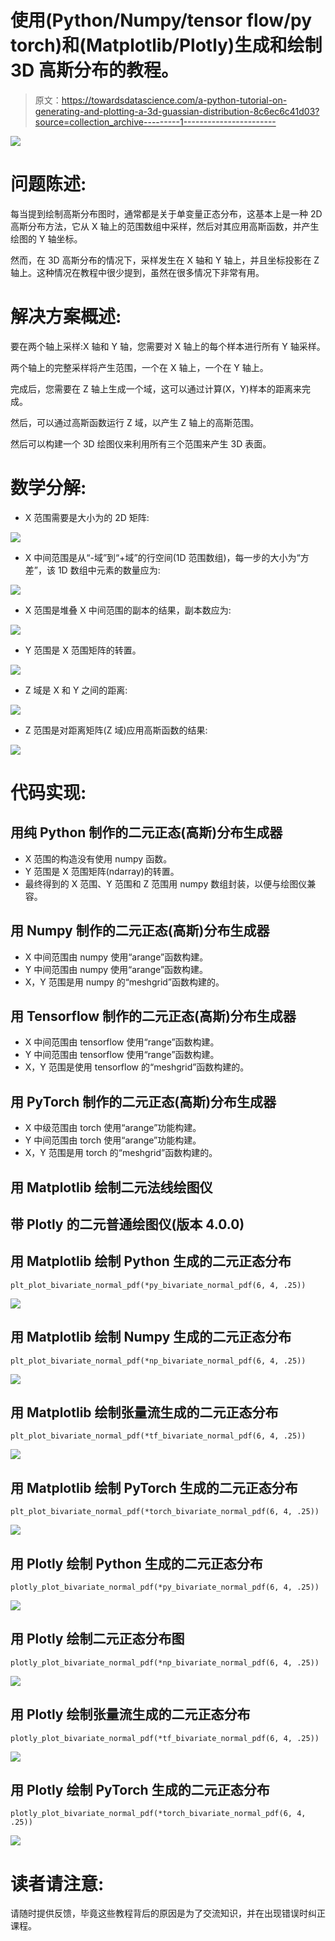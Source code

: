 # 使用(Python/Numpy/tensor flow/py torch)和(Matplotlib/Plotly)生成和绘制 3D 高斯分布的教程。

> 原文：<https://towardsdatascience.com/a-python-tutorial-on-generating-and-plotting-a-3d-guassian-distribution-8c6ec6c41d03?source=collection_archive---------1----------------------->

![](img/7d5c0122ba8283e999071c4312d2a927.png)

# 问题陈述:

每当提到绘制高斯分布图时，通常都是关于单变量正态分布，这基本上是一种 2D 高斯分布方法，它从 X 轴上的范围数组中采样，然后对其应用高斯函数，并产生绘图的 Y 轴坐标。

然而，在 3D 高斯分布的情况下，采样发生在 X 轴和 Y 轴上，并且坐标投影在 Z 轴上。这种情况在教程中很少提到，虽然在很多情况下非常有用。

# 解决方案概述:

要在两个轴上采样:X 轴和 Y 轴，您需要对 X 轴上的每个样本进行所有 Y 轴采样。

两个轴上的完整采样将产生范围，一个在 X 轴上，一个在 Y 轴上。

完成后，您需要在 Z 轴上生成一个域，这可以通过计算(X，Y)样本的距离来完成。

然后，可以通过高斯函数运行 Z 域，以产生 Z 轴上的高斯范围。

然后可以构建一个 3D 绘图仪来利用所有三个范围来产生 3D 表面。

# 数学分解:

*   X 范围需要是大小为的 2D 矩阵:

![](img/a0281c725b46ddc722dd4ab7afb5bb47.png)

*   X 中间范围是从“-域”到“+域”的行空间(1D 范围数组)，每一步的大小为“方差”，该 1D 数组中元素的数量应为:

![](img/59a97466e1580b1d1aca67003a02ea08.png)

*   X 范围是堆叠 X 中间范围的副本的结果，副本数应为:

![](img/59a97466e1580b1d1aca67003a02ea08.png)

*   Y 范围是 X 范围矩阵的转置。

![](img/8e0be6dfbd5b367002afb0dfbd9809f6.png)

*   Z 域是 X 和 Y 之间的距离:

![](img/305625a8846d31f26b1f4194f7c42b7b.png)

*   Z 范围是对距离矩阵(Z 域)应用高斯函数的结果:

![](img/1302c9abb5ee1dd656675c85297dd69b.png)

# 代码实现:

## 用纯 Python 制作的二元正态(高斯)分布生成器

*   X 范围的构造没有使用 numpy 函数。
*   Y 范围是 X 范围矩阵(ndarray)的转置。
*   最终得到的 X 范围、Y 范围和 Z 范围用 numpy 数组封装，以便与绘图仪兼容。

## 用 Numpy 制作的二元正态(高斯)分布生成器

*   X 中间范围由 numpy 使用“arange”函数构建。
*   Y 中间范围由 numpy 使用“arange”函数构建。
*   X，Y 范围是用 numpy 的“meshgrid”函数构建的。

## 用 Tensorflow 制作的二元正态(高斯)分布生成器

*   X 中间范围由 tensorflow 使用“range”函数构建。
*   Y 中间范围由 tensorflow 使用“range”函数构建。
*   X，Y 范围是使用 tensorflow 的“meshgrid”函数构建的。

## 用 PyTorch 制作的二元正态(高斯)分布生成器

*   X 中级范围由 torch 使用“arange”功能构建。
*   Y 中间范围由 torch 使用“arange”功能构建。
*   X，Y 范围是用 torch 的“meshgrid”函数构建的。

## 用 Matplotlib 绘制二元法线绘图仪

## 带 Plotly 的二元普通绘图仪(版本 4.0.0)

## 用 Matplotlib 绘制 Python 生成的二元正态分布

```
plt_plot_bivariate_normal_pdf(*py_bivariate_normal_pdf(6, 4, .25))
```

![](img/7d5c0122ba8283e999071c4312d2a927.png)

## 用 Matplotlib 绘制 Numpy 生成的二元正态分布

```
plt_plot_bivariate_normal_pdf(*np_bivariate_normal_pdf(6, 4, .25))
```

![](img/4860be43e026263f1dff5b9877de7459.png)

## 用 Matplotlib 绘制张量流生成的二元正态分布

```
plt_plot_bivariate_normal_pdf(*tf_bivariate_normal_pdf(6, 4, .25))
```

![](img/4860be43e026263f1dff5b9877de7459.png)

## 用 Matplotlib 绘制 PyTorch 生成的二元正态分布

```
plt_plot_bivariate_normal_pdf(*torch_bivariate_normal_pdf(6, 4, .25))
```

![](img/4860be43e026263f1dff5b9877de7459.png)

## 用 Plotly 绘制 Python 生成的二元正态分布

```
plotly_plot_bivariate_normal_pdf(*py_bivariate_normal_pdf(6, 4, .25))
```

![](img/4d0550178c1c10ce11f27a37123990e4.png)

## 用 Plotly 绘制二元正态分布图

```
plotly_plot_bivariate_normal_pdf(*np_bivariate_normal_pdf(6, 4, .25))
```

![](img/0c60183bf52ce8995c5c05f031fe2eea.png)

## 用 Plotly 绘制张量流生成的二元正态分布

```
plotly_plot_bivariate_normal_pdf(*tf_bivariate_normal_pdf(6, 4, .25))
```

![](img/0c60183bf52ce8995c5c05f031fe2eea.png)

## 用 Plotly 绘制 PyTorch 生成的二元正态分布

```
plotly_plot_bivariate_normal_pdf(*torch_bivariate_normal_pdf(6, 4, .25))
```

![](img/0c60183bf52ce8995c5c05f031fe2eea.png)

# 读者请注意:

请随时提供反馈，毕竟这些教程背后的原因是为了交流知识，并在出现错误时纠正课程。